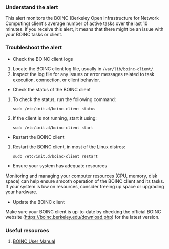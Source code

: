 ### Understand the alert

This alert monitors the BOINC (Berkeley Open Infrastructure for Network Computing) client's average number of active tasks over the last 10 minutes. If you receive this alert, it means that there might be an issue with your BOINC tasks or client.

### Troubleshoot the alert

- Check the BOINC client logs

1. Locate the BOINC client log file, usually in `/var/lib/boinc-client/`.
2. Inspect the log file for any issues or error messages related to task execution, connection, or client behavior.

- Check the status of the BOINC client

1. To check the status, run the following command:

   ```
   sudo /etc/init.d/boinc-client status
   ```

2. If the client is not running, start it using:

   ```
   sudo /etc/init.d/boinc-client start
   ```

- Restart the BOINC client

1. Restart the BOINC client, in most of the Linux distros:

   ```
   sudo /etc/init.d/boinc-client restart
   ```

- Ensure your system has adequate resources

Monitoring and managing your computer resources (CPU, memory, disk space) can help ensure smooth operation of the BOINC client and its tasks. If your system is low on resources, consider freeing up space or upgrading your hardware.

- Update the BOINC client

Make sure your BOINC client is up-to-date by checking the official BOINC website (https://boinc.berkeley.edu/download.php) for the latest version.

### Useful resources

1. [BOINC User Manual](https://boinc.berkeley.edu/wiki/User_manual)

